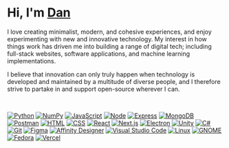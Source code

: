 <h1>
  <b>Hi, I'm <a href="https://www.dansmith.tech">Dan</a></b>
</h1>

<p>
  I love creating minimalist, modern, and cohesive experiences, and enjoy experimenting with new and innovative technology. My interest in how things work has driven me into building a range of digital tech; including full-stack websites, software applications, and machine learning implementations.
</p>

<p>
  I believe that innovation can only truly happen when technology is developed and maintained by a multitude of diverse people, and I therefore strive to partake in and support open-source wherever I can.
</p>

<!-- <div align="center">
  <a href="https://github.com/DenverCoder1/github-readme-streak-stats">
    <img alt="Dan Smith's streak" src="https://github-readme-streak-stats.herokuapp.com?user=dan-smith-tech&date_format=j%20M%5B%20Y%5D&background=22272E&dates=FFFFFF&border=0295F3&stroke=0295F3&fire=0295F3&ring=0295F3&currStreakNum=0295F3&sideNums=FFFFFF&currStreakLabel=0295F3&sideLabels=FFFFFF"/>
  </a>
</div> -->

<br>

<p>
  <a href="https://shields.io/"><img alt="Python" src="https://img.shields.io/badge/Python-14354C.svg?logo=python&logoColor=white"></a>
  <a href="https://shields.io/"><img alt="NumPy" src="https://img.shields.io/badge/Numpy-4D77CF.svg?logo=numpy&logoColor=white"></a>
  <a href="https://shields.io/"><img alt="JavaScript" src="https://img.shields.io/badge/JavaScript-F7DF1E.svg?logo=javascript&logoColor=black"></a>
  <a href="https://shields.io/"><img alt="Node" src="https://img.shields.io/badge/Node-43853D.svg?logo=node.js&logoColor=white"></a>
  <a href="https://shields.io/"><img alt="Express" src="https://img.shields.io/badge/express-404d59.svg?logo=express&logoColor=white"></a>
  <a href="https://shields.io/"><img alt="MongoDB" src ="https://img.shields.io/badge/MongoDB-4ea94b.svg?logo=mongodb&logoColor=white"></a>
  <a href="https://shields.io/"><img alt="Postman" src="https://img.shields.io/badge/Postman-FF6C37?logo=postman&logoColor=white"></a>
  <a href="https://shields.io/"><img alt="HTML" src="https://img.shields.io/badge/HTML-E34F26.svg?logo=html5&logoColor=white"></a>
  <a href="https://shields.io/"><img alt="CSS" src="https://img.shields.io/badge/CSS-2A97CF.svg?logo=css3&logoColor=white"></a>
  <a href="https://shields.io/"><img alt="React" src="https://img.shields.io/badge/React-20232a.svg?logo=react&logoColor=%2361DAFB"></a>
  <a href="https://shields.io/"><img alt="Next.js" src="https://img.shields.io/badge/Next.js-000000.svg?logo=next.js&logoColor=white"></a>
  <a href="https://shields.io/"><img alt="Electron" src="https://img.shields.io/badge/Electron-20232e.svg?logo=electron&logoColor=white"></a>
  <a href="https://shields.io/"><img alt="Unity" src="https://custom-icon-badges.herokuapp.com/badge/Unity-000000.svg?logo=unity&logoColor=white"></a>
  <a href="https://shields.io/"><img alt="C#" src="https://custom-icon-badges.herokuapp.com/badge/C%23-68217A.svg?logo=cs2&logoColor=white"></a>
  <a href="https://shields.io/"><img alt="Git" src="https://img.shields.io/badge/Git-F05033.svg?logo=git&logoColor=white"></a>
  <a href="https://shields.io/"><img alt="Figma" src="https://img.shields.io/badge/Figma-9A54F2.svg?logo=figma&logoColor=white"></a>
  <a href="https://shields.io/"><img alt="Affinity Designer" src="https://img.shields.io/badge/Affinity%20Designer-16A9E7.svg?logo=affinity+designer&logoColor=white"></a>
  <a href="https://shields.io/"><img alt="Visual Studio Code" src="https://img.shields.io/badge/Visual%20Studio%20Code-0078d7.svg?logo=visual-studio-code&logoColor=white"></a>
  <a href="https://shields.io/"><img alt="Linux" src="https://img.shields.io/badge/Linux-000000.svg?logo=linux&logoColor=white"></a>
  <a href="https://shields.io/"><img alt="GNOME" src="https://img.shields.io/badge/GNOME-000000.svg?logo=gnome&logoColor=white"></a>
  <a href="https://shields.io/"><img alt="Fedora" src="https://img.shields.io/badge/Fedora-294172.svg?logo=fedora&logoColor=white"></a>
  <a href="https://shields.io/"><img alt="Vercel" src="https://img.shields.io/badge/Vercel-000000.svg?logo=vercel&logoColor=white"></a>
</p>
